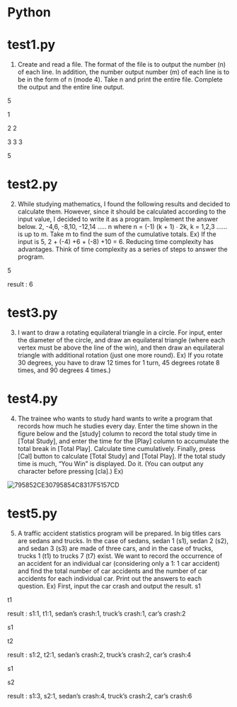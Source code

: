 # Python

# test1.py

1. Create and read a file. The format of the file is to output the number (n) of each line. In addition, the number output number (m) of each line is to be in the form of n (mode 4). Take n and print the entire file. Complete the output and the entire line output.

5

1

2 2

3 3 3

5

 

 
# test2.py

2. While studying mathematics, I found the following results and decided to calculate them. However, since it should be calculated according to the input value, I decided to write it as a program. Implement the answer below. 2, -4,6, -8,10, -12,14 ..... n where n = (-1) (k + 1) ∙ 2k, k = 1,2,3 ...... is up to m. Take m to find the sum of the cumulative totals.
Ex) If the input is 5, 2 + (-4) +6 + (-8) +10 = 6. Reducing time complexity has advantages. Think of time complexity as a series of steps to answer the program.

5

result : 6

 

 
# test3.py

3. I want to draw a rotating equilateral triangle in a circle. For input, enter the diameter of the circle, and draw an equilateral triangle (where each vertex must be above the line of the win), and then draw an equilateral triangle with additional rotation (just one more round).
Ex) If you rotate 30 degrees, you have to draw 12 times for 1 turn, 45 degrees rotate 8 times, and 90 degrees 4 times.)

 

# test4.py

4. The trainee who wants to study hard wants to write a program that records how much he studies every day. Enter the time shown in the figure below and the [study] column to record the total study time in [Total Study], and enter the time for the [Play] column to accumulate the total break in [Total Play]. Calculate time cumulatively. Finally, press [Cal] button to calculate [Total Study] and [Total Play]. If the total study time is much, “You Win” is displayed. Do it. (You can output any character before pressing [cla].)
Ex)

![795852CE30795854C8317F5157CD](https://user-images.githubusercontent.com/45475182/69910040-f7274180-1447-11ea-86aa-3fb03cb5487e.png)

# test5.py

5. A traffic accident statistics program will be prepared. In big titles cars are sedans and trucks. In the case of sedans, sedan 1 (s1), sedan 2 (s2), and sedan 3 (s3) are made of three cars, and in the case of trucks, trucks 1 (t1) to trucks 7 (t7) exist. We want to record the occurrence of an accident for an individual car (considering only a 1: 1 car accident) and find the total number of car accidents and the number of car accidents for each individual car. Print out the answers to each question.
Ex) First, input the car crash and output the result.
s1 

t1

result : s1:1, t1:1, sedan’s crash:1, truck’s crash:1, car’s crash:2

s1

t2

result : s1:2, t2:1, sedan’s crash:2, truck’s crash:2, car’s crash:4

s1

s2

result : s1:3, s2:1, sedan’s crash:4, truck’s crash:2, car’s crash:6

